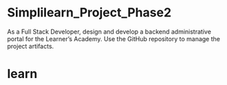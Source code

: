 # Simplilearn_Project_Phase2
As a Full Stack Developer, design and develop a backend administrative portal for the Learner’s Academy. Use the GitHub repository to manage the project artifacts. 
# learn
